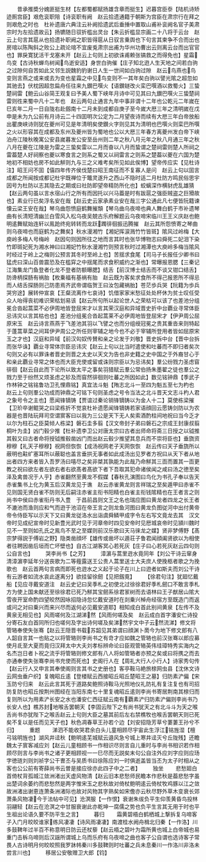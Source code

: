 <!-- { "loadSidebar": true } -->
　　昔承推奬分媿匪挺生材【左都蜀都赋扬雄含章而挺生】迟暮宫臣沗【陆机诗矫迹厠宫臣】艰危衮职陪【诗衮职有阙　赵云拾遗通籍于朝斯为宫臣在肃宗行在拜之则艰危之时也　杜补遗唐六典注云补阙拾遗武后垂捶中置取山甫补衮阙名官子美肃宗时为左拾遗故云】扬镳随日驭折槛出灵台【朱云折槛显宗画二十八将于云台　赵云上句言其扈从也拾遗补职阙之职皆得扈从日驭言乗舆也下句言其柬争不合而出也房琯以陈陶斜之败公上疏论琯不宜废兎肃宗出甫为华州功曹出云则离云台而出官官也】罪戾寛犹活干戈塞未开【赵云上句则上初欲诛甫赖张镐救之而得免也】星霜鸟变【古诗秋蝉鸟树闻鸟逝安适】身世白驹催【庄子知北逰人生天地之间若白驹之过隙何自苦如此又邻生説魏豹豹谢日人生一世间如白驹过隙　赵云鸟燕也鸟变则言燕之或来或去为变也星霜之中见鸟变则不一其年矣白驹以譬光隂之超忽如其驰去】伏枕因超忽扁舟任往来九鑚巴噀火【语鑚鐩改火栾巴噀酒以救蜀火】三蛰楚祠雷【鲍云山谷简王观复曰予美人蜀下峡年月诗中可见其曰九鑚巴噀火三蛰楚祠雷则徃来蜀中凡十二年也　赵云两句止通言九年中事非谓十二年也公乾元二年嵗在巳亥年二月一日自陇右赴劔南十二月未到成都自庚子至今嵗大厯三年之清明嵗在戊申是未为九公前有月诗云二十四囬明次公定为二月望夜诗而续有大厯三年白帝放船出瞿庚峡诗则犹在夔州可见是年清明矣使鑚火字则见其为清明也巴噀火则栾巴所噀之火以形容其在成都及东州及夔州皆为蜀地也公以大厯三年春方离夔州发白帝下峡泊舟江陵秋晚寓公安县嵗暮发公安至岳州则二年之秋八月元年之秋八月通三年之秋八月在夔在江陵是为雷之三蛰矣雷以二月而奋以八月而蛰谓之楚祠雷则楚人所祠之雷葢楚人好祠察也夔以寒食言之则系之蜀又以祠雷言之则系之楚葢以夔在六国为楚地初不相妨也房不如此觧则九与三之义难考矣所见如此俟博】望帝传应实【见杜诗注】昭王问不囬【僖四年传齐侯伐楚曰昭王南征而不复寡人是问　赵云上句以囬言成都之所闻按成都记杜宇既禅位于鼈灵遂升之西山不隐时适二月杜防方鸣民俗思宇因号为杜防以志其隐去之期或曰社防即望帝精防所化也】蛟螭深作横豺虎乱雄猜【赵云两句虽以言水宿山行之所有而因托以兴马葢是时有跋扈之强臣贼盗之巨猾故也】素业行已矣浮名安在哉【赵云史云家承素业安在哉三字公通此凡七便皆阮籍谏懐云梁王安在哉】琴乌曲怨愤庭鹤舞摧頽【琴乌曲乌夜啼也典人舞白鹤于市补遗琴曲有长清短清幽兰白雪风入松乌夜吴兢古乐府解题云乌夜啼宋临川王王义庆赵也鲍明逺舞赋始连轩以鳯跄终宛转转而龙跃躅徘徊振迅腾摧　赵云其所怨愤寄之琴曲则乌夜啼也而庭鹤为之舞矣】秋水漫湘竹【湘妃挥涙溅竹竹皆斑】隂风过岭梅【大庾岭多梅人号梅岭　赵因句则因所往之地而言其时也张华博物志曰舜死二妃泪下染竹即斑妃死为湘水神曰曰湘妃竹秋水漫湘竹则预言秋时过湘潭也大庾岭多梅当隂风时经过于岭上之梅则公预言其冬时至岭上也】苦揺求食尾【司马子长报任少卿书曰猛虎曰深山百兽震恐及在槛穽之中揺尾而求食积威约之渐也】常曝报恩腮【三秦记江海集龙门鱼登者化龙不登者防额曝腮】结舌【前汉博士结舌而不谈又钳口结舌】防谗柄探肠有祸胎【枚乗福有基祸有胎　赵云既为客矣求食所不得己报恩所不得忌而人结舌探肠则己防患焉齐武帝谓临贺王曰汝包藏祸胎】苍茫歩兵哭【阮籍为歩兵哭穷途】展转仲宣哀【王粲流离作七哀诗】饥借家家米愁征处处杯休为贫士叹任受众人咍得丧初难识荣枯划易该【赵云所句所以起论世人之荣枯可以该了也差池分组冕合沓起蒿菜不必伊周地皆登屈宋才以言其荣汉庭和异域晋史折中台覇业寻常体臣忌讳灾以言其枯也也】差池分组冕合沓起蒿莱不必伊周地皆登屈宋才【伊尹周公屈原宋玉　赵云诗言燕燕于飞差池其羽以飞譬之也而分组绶冠冕之贵其重沓来则特起于蓬蒿草菜之间耳伊尹周公之所任则宰辅之地今也不必于宰辅所登用者皆如屈原宋玉之才也】汉庭和异域【前汉匃奴传賛和亲之论发于刘敬】晋史拆中台【晋中台拆而张华诛】覇业寻常体宗臣忌讳灾【赵云上句以比当时遣使和吐蕃而不即归者矣次句则又必有以罪诛者晋史则晋之太史以天文为告也非史籍之史中国之于外裔甘心于和亲此覇业寻常之体也而大臣充使或留或诛则宗臣以为忌讳矣】羣公纷戮力圣虑窅徘徊【赵云自此而下论所以致太平之事矣羽猎赋云羣公常伯扬朱墨翟之徒也羣公之戮力至于纷然又烦圣虑之轸及而窅然徘徊则吐蕃之所因如此】数见铭钟鼎【季武子作林钟之铭铭鲁功卫孔悝鼎铭】真宜法斗魁【陏志北斗一至四为魁五至七为杓也　赵云上句则羣公功成而钟鼎之可铭下句则圣虑之号令当法之北斗晋天文志斗杓人君之象号令之主也】愿闻锋镝铸【贾谊过秦论销锋镝铸以为金人十二】莫使栋梁摧【卫玠卒谢鲲哭之曰梁栋折不觉哀杜补遗愿闻锋镝铸若家语顔回云愿铸剑防以为农器是也晋陆玩拜司空谓賔客曰以我为三公是天下无人矣索酒酌柱间地祝曰当今乏才以尔为柱石之臣莫倾人栋梁】磐石圭多翦【汉文帝封子弟曰磐石之宗成王封康叔翦桐叶为圭】凶门毂少推【杜补遗李卫公对唐太宗曰古者出师命将斋三日授之以钺推其毂又曰古者命将授钺推毂凿凶门而出赵云毂少推望其息兵而不崇将臣也】垂旒资穆穆【礼天子穆穆】祝网但恢恢【成汤祝网老子天网恢恢　赵云传曰天子垂旒所以蔽明也黈纩塞耳所以蔽聪也盖言垂拱无事者如此成汤出见罗者方祝曰从天下者从地出者四方来者皆入吾罗汤曰嘻尽之矣非桀其孰能为此哉乃命觧其三靣而置其一靣更教之祝曰欲左者左欲右者右欲髙者髙欲下者下吾取其犯命诸侯闻之咸曰汤之徳至矣泽及禽兽况于人乎】赤雀翻然至黄龙不假媒【春秋孔演图曰鸟化为书孔子奉以告天赤雀集书上化为黄玉后汉黄龙见于谯　赵云赤雀黄龙则言祥瑞之至矣遁甲曰赤雀不见则国无贤白雀不防则无后嗣注赤雀主衔书阳精也白雀主衔钱隂精也在王者言之则尚书中侯曰赤雀衔丹书入豊　于昌前昌则文王之名也瑞应图曰黄龙者四龙之长王者不漉池而渔则应和气而逰于池沼在帝王言之则龙鱼河图曰黄龙负图従河中出付黄帝帝令侍臣写以示天下又曰黄龙従洛水出诣虞舜鳞甲成字令左右写文竟龙去其　汉文帝时见成纪宣帝时见新豊光武时见于河章帝时四见安帝时见厯城哀帝时见頴川魏时见不一至则如孔氏之鳯鸟不至之至媒则前汉乐歌曰天马徕龙之媒】贤非梦傅野【髙宗梦得説于傅岩之野】隐类凿顔坏【雄传或凿坏以遁荘子鲁君闻顔阖贤欲以为相使者往聘因凿后垣而亡坏壁也】自古江湖客冥心若死灰【庄子曰心若死灰赵云四句则公自言也】
　　哭李尚书【之芳】
　　漳濵与蒿里逰水竟同年【刘公干诗云窜身清漳濵李延年分送丧歌为二等薤露送王公贵人蒿里送士大夫庶人使挽柩者歌之为挽歌也　赵云首两句言病而即死也逰水之义起于论子在川上曰逰者如斯夫而刘公干诗有云游者如流水哀此遂离分】欲挂留徐劒【见把劔覔】
　　【徐君句注】犹廻忆戴船【见应寻戴安道注　赵云史记曰吴季札之初使北过徐徐君好季札劒口不敢言季札方为使上国未献还至徐徐君已死乃觧其宝劒系徐君冡树而去语林曰王子猷居山隂大雪夜开室命酌四望皎然因咏招隐诗忽忆戴安道时在剡乗兴棹舟经宿方至既造门而返或问之对曰乗兴而来兴尽而返何必见戴安道耶】相知成白首此别间黄泉【左传不及黄泉无相见也】风雨嗟何及江湖涕然【风雨何嗟及矣　赵云成白首字潘安仁诗投分寄石友白首同所归也嗟何及字出诗何嗟及矣涕然宇文中子云然流涕】修文将管辂奉使失张骞【赵云王隠晋书载苏韶见其弟谓曰顔渊卜啇今为地下修文郎有八人韶自言其一也贴之以将管辂则李尚书之有竒才应如魏之管辂也前汉张骞以郎应募使月氐至大夏而竟归汉拜太中大夫刘孝标辨命论曰臣观管辂英伟珪璋特秀实海内之名杰岂日者卜祝之流乎将管辂则修文郎有八人将如管辂者亦预之矣或曰将携之而去亦通奉使失张骞李尚书充使而死也】史阁行人在【周礼大行人小行人】诗家秀句传【赵云行人又申言其奉使阁则言其书之史册也】客亭鞍马絶旅榇网虫县【沈休文诗云网虫垂户织】复魄昭丘逺【登楼赋云西接昭丘昭丘楚昭王之墓】归防素浐偏【宋玉防兮归来　赵云此言其死于道路矣鲍照诗鞍马光照地仪礼防礼有复注复也有司招防复防也昭丘按荆州图经在当阳东南七十里复魂昭丘逺则李尚书寄居荆南其榇归而复则所以为用素浐长安之水也潘安仁西征赋云南有覇素浐归防素浐偏则李尚书乃长安人也】樵苏封地喉舌罢朝天【李固云陛下之有尚书犹天之有北斗斗为天之喉舌尚书亦犹陛下之喉舌赵云上句则大臣之墓其前后左右禁樵牧也喉舌罢朝天则已死矣不复以是任而见天子也】秋色凋春草王孙若个边【刘安招隐芳草兮萋萋王孙兮不归】
　　重题
　　涕泗不能收哭君余白头儿童相顾尽宇宙此生浮江铭旌湿【檀弓铭明旌也】湖风井迳秋【鲍明逺芜城赋云邉风急兮城上寒井迳灭兮丘陇残】还瞻魏太子賔客减应刘【赵云儿童相顾书一作相识尽则言自儿重时与李尚书相识若作相顾尽则言与李尚书之诸子更相顾视一一巳尽而无説矣末句公自注外应刘字应则应玚字徳琏刘则刘祯字公干曺丕与吴质书曰徐陈应刘一时俱逝盖皆当丕为太子时相从之客也公公前有寄薛尚书云曽是接应徐亦此四子中之二者】
　　独坐
　　悲愁廻白首倚杖背孤城江敛洲渚出天虚风物清【赵云旧本悲愁师民瞻本作悲秋是葢悲愁字虽出楚词余萎约而悲愁然是两字惟宋玉之悲秋故对倚杖鲍明逺云倚杖牧鸡豚以江之敛故洲渚出谢恵连萧条洲渚际也故对风物其字熟矣如宋儋亦云秋尽野外草木变衰长郊萧条风物凄今于法帖中可见】沧溟服【一作恨】衰谢朱绂负平生仰羡黄昏鸟投林羽翮轻【赵云在沧溟之中甘服衰谢此亦乾坤一腐儒之势也负平生言其无用于时也平生祖出论语久要不防平生之言】
　　暮归
　　霜黄碧梧白鹤栖城上撃拆复乌啼客子入门月皎皎谁家练风凄凄【诗风雨凄凄】南渡桂水阙舟楫北归秦【一作洛】川多鼓鞞年过半百不称意明日防云还杖藜【赵云梧之碧叶为霜所黄也城上白帝城也易重门击柝乌啼则后汉謡所谓城上乌而乐府有乌夜啼之曲也客子公自谓也选诗客子常畏人古诗明月何皎皎照我罗牀帏秦川多鼓鞞则时吐蕃之兵未息秦川一作洛川非洛未尝言川也】
　　移居公安敬赠卫大郎【钧】
